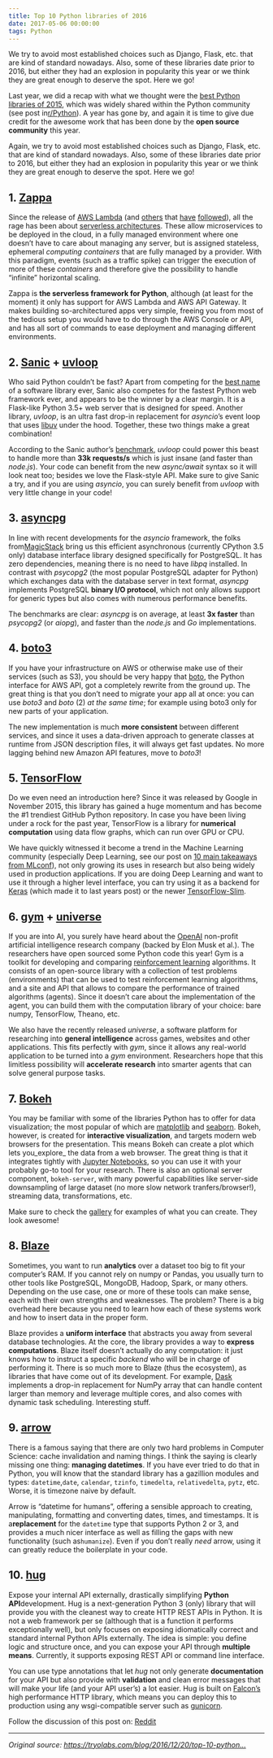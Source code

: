 ```yaml
---
title: Top 10 Python libraries of 2016
date: 2017-05-06 00:00:00
tags: Python
---
```

We try to avoid most established choices such as Django, Flask, etc. that are kind of standard nowadays. Also, some of these libraries date prior to 2016, but either they had an explosion in popularity this year or we think they are great enough to deserve the spot. Here we go!

<div class="post">
    <p>Last year, we did a recap with what we thought were the <a href="https://tryolabs.com/blog/2015/12/15/top-10-python-libraries-of-2015/">best Python libraries of 2015</a>, which was widely shared within the Python community (see post in<a href="https://www.reddit.com/r/Python/comments/3wyiuv/top_10_python_libraries_of_2015/">r/Python</a>).
        A year has gone by, and again it is time to give due credit for the awesome work that has been done by the <strong>open source community</strong> this year.</p>
    <p>Again, we try to avoid most established choices such as Django, Flask, etc. that are kind of standard nowadays. Also, some of these libraries date prior to 2016, but either they had an explosion in popularity this year or we think they are great enough
        to deserve the spot. Here we go!</p>
    <h2>1. <a href="https://www.zappa.io/">Zappa</a></h2>
    <p>Since the release of <a href="https://aws.amazon.com/lambda/details/">AWS Lambda</a> (and <a href="https://cloud.google.com/functions/docs/">others</a> that <a href="https://azure.microsoft.com/en-us/services/functions/">have</a> <a href="https://www.ibm.com/cloud-computing/bluemix/openwhisk">followed</a>),
        all the rage has been about <a href="http://martinfowler.com/articles/serverless.html">serverless architectures</a>. These allow microservices to be deployed in the cloud, in a fully managed environment where one doesn’t have to care about managing
        any server, but is assigned stateless, ephemeral <em>computing containers</em> that are fully managed by a provider. With this paradigm, events (such as a traffic spike) can trigger the execution of more of these <em>containers</em> and therefore
        give the possibility to handle “infinite” horizontal scaling.</p>
    <p>Zappa is <strong>the serverless framework for Python</strong>, although (at least for the moment) it only has support for AWS Lambda and AWS API Gateway. It makes building so-architectured apps very simple, freeing you from most of the tedious setup
        you would have to do through the AWS Console or API, and has all sort of commands to ease deployment and managing different environments.</p>
    <h2>2. <a href="https://github.com/channelcat/sanic">Sanic</a> + <a href="https://magic.io/blog/uvloop-blazing-fast-python-networking/">uvloop</a></h2>
    <p>Who said Python couldn’t be fast? Apart from competing for the <a href="http://knowyourmeme.com/memes/sanic-hegehog">best name</a> of a software library ever, Sanic also competes for the fastest Python web framework ever, and appears to be the winner
        by a clear margin. It is a Flask-like Python 3.5+ web server that is designed for speed. Another library, <em>uvloop</em>, is an ultra fast drop-in replacement for <em>asyncio</em>’s event loop that uses <a href="https://github.com/libuv/libuv">libuv</a>        under the hood. Together, these two things make a great combination!</p>
    <p>According to the Sanic author’s <a href="https://github.com/channelcat/sanic#benchmarks">benchmark</a>, <em>uvloop</em> could power this beast to handle more than <strong>33k requests/s</strong> which is just insane (and faster than <em>node.js</em>).
        Your code can benefit from the new <em>async/await</em> syntax so it will look neat too; besides we love the Flask-style API. Make sure to give Sanic a try, and if you are using <em>asyncio</em>, you can surely benefit from <em>uvloop</em> with
        very little change in your code!</p>
    <h2>3. <a href="https://github.com/MagicStack/asyncpg">asyncpg</a></h2>
    <p>In line with recent developments for the <em>asyncio</em> framework, the folks from<a href="https://magic.io/">MagicStack</a> bring us this efficient asynchronous (currently CPython 3.5 only) database interface library designed specifically for PostgreSQL.
        It has zero dependencies, meaning there is no need to have <em>libpq</em> installed. In contrast with <em>psycopg2</em> (the most popular PostgreSQL adapter for Python) which exchanges data with the database server in text format, <em>asyncpg</em>        implements PostgreSQL <strong>binary I/O protocol</strong>, which not only allows support for generic types but also comes with numerous performance benefits.</p>
    <p>The benchmarks are clear: <em>asyncpg</em> is on average, at least <strong>3x faster</strong> than <em>psycopg2</em> (or <em>aiopg</em>), and faster than the <em>node.js</em> and <em>Go</em> implementations.</p>
    <h2>4. <a href="https://github.com/boto/boto3">boto3</a></h2>
    <p>If you have your infrastructure on AWS or otherwise make use of their services (such as S3), you should be very happy that <a href="https://github.com/boto/boto">boto</a>, the Python interface for AWS API, got a completely rewrite from the ground
        up. The great thing is that you don’t need to migrate your app all at once: you can use <em>boto3</em> and <em>boto</em> (2) <em>at the same time</em>; for example using boto3 only for new parts of your application.</p>
    <p>The new implementation is much <strong>more consistent</strong> between different services, and since it uses a data-driven approach to generate classes at runtime from JSON description files, it will always get fast updates. No more lagging behind
        new Amazon API features, move to <em>boto3</em>!</p>
    <h2>5. <a href="https://www.tensorflow.org/">TensorFlow</a></h2>
    <p>Do we even need an introduction here? Since it was released by Google in November 2015, this library has gained a huge momentum and has become the #1 trendiest GitHub Python repository. In case you have been living under a rock for the past year,
        TensorFlow is a library for <strong>numerical computation</strong> using data flow graphs, which can run over GPU or CPU.</p>
    <p>We have quickly witnessed it become a trend in the Machine Learning community (especially Deep Learning, see our post on <a href="https://tryolabs.com/blog/2016/11/18/10-main-takeaways-from-mlconf/">10 main takeaways from MLconf</a>), not only growing
        its uses in research but also being widely used in production applications. If you are doing Deep Learning and want to use it through a higher level interface, you can try using it as a backend for <a href="https://keras.io/">Keras</a> (which
        made it to last years post) or the newer <a href="https://github.com/tensorflow/tensorflow/tree/master/tensorflow/contrib/slim">TensorFlow-Slim</a>.</p>
    <h2>6. <a href="https://gym.openai.com/">gym</a> + <a href="https://universe.openai.com/">universe</a></h2>
    <p>If you are into AI, you surely have heard about the <a href="https://openai.com/">OpenAI</a> non-profit artificial intelligence research company (backed by Elon Musk et al.). The researchers have open sourced some Python code this year! Gym is a toolkit
        for developing and comparing <a href="https://en.wikipedia.org/wiki/Reinforcement_learning">reinforcement learning</a> algorithms. It consists of an open-source library with a collection of test problems (environments) that can be used to test
        reinforcement learning algorithms, and a site and API that allows to compare the performance of trained algorithms (agents). Since it doesn’t care about the implementation of the agent, you can build them with the computation library of your choice:
        bare numpy, TensorFlow, Theano, etc.</p>
    <p>We also have the recently released <em>universe</em>, a software platform for researching into <strong>general intelligence</strong> across games, websites and other applications. This fits perfectly with <em>gym</em>, since it allows any real-world
        application to be turned into a <em>gym</em> environment. Researchers hope that this limitless possibility will <strong>accelerate research</strong> into smarter agents that can solve general purpose tasks.</p>
    <h2>7. <a href="http://bokeh.pydata.org/">Bokeh</a></h2>
    <p>You may be familiar with some of the libraries Python has to offer for data visualization; the most popular of which are <a href="http://matplotlib.org/">matplotlib</a> and <a href="http://seaborn.pydata.org/">seaborn</a>. Bokeh, however, is created
        for <strong>interactive visualization</strong>, and targets modern web browsers for the presentation. This means Bokeh can create a plot which lets you_explore_ the data from a web browser. The great thing is that it integrates tightly with
        <a
            href="https://jupyter.org/">Jupyter Notebooks</a>, so you can use it with your probably go-to tool for your research. There is also an optional server component, <code class="highlighter-rouge">bokeh-server</code>, with many powerful capabilities like server-side downsampling
            of large dataset (no more slow network tranfers/browser!), streaming data, transformations, etc.</p>
    <p>Make sure to check the <a href="http://bokeh.pydata.org/en/latest/docs/gallery.html">gallery</a> for examples of what you can create. They look awesome!</p>
    <h2>8. <a href="https://blaze.readthedocs.io/en/latest/index.html">Blaze</a></h2>
    <p>Sometimes, you want to run <strong>analytics</strong> over a dataset too big to fit your computer’s RAM. If you cannot rely on numpy or Pandas, you usually turn to other tools like PostgreSQL, MongoDB, Hadoop, Spark, or many others. Depending on the
        use case, one or more of these tools can make sense, each with their own strengths and weaknesses. The problem? There is a big overhead here because you need to learn how each of these systems work and how to insert data in the proper form.</p>
    <p>Blaze provides a <strong>uniform interface</strong> that abstracts you away from several database technologies. At the core, the library provides a way to <strong>express computations</strong>. Blaze itself doesn’t actually do any computation: it
        just knows how to instruct a specific <em>backend</em> who will be in charge of performing it. There is so much more to Blaze (thus the ecosystem), as libraries that have come out of its development. For example, <a href="http://dask.pydata.org/en/latest/">Dask</a>        implements a drop-in replacement for NumPy array that can handle content larger than memory and leverage multiple cores, and also comes with dynamic task scheduling. Interesting stuff.</p>
    <h2>9. <a href="https://github.com/crsmithdev/arrow">arrow</a></h2>
    <p>There is a famous saying that there are only two hard problems in Computer Science: cache invalidation and naming things. I think the saying is clearly missing one thing: <strong>managing datetimes</strong>. If you have ever tried to do that in Python,
        you will know that the standard library has a gazillion modules and types: <code class="highlighter-rouge">datetime</code>,<code class="highlighter-rouge">date</code>, <code class="highlighter-rouge">calendar</code>, <code class="highlighter-rouge">tzinfo</code>,
        <code class="highlighter-rouge">timedelta</code>, <code class="highlighter-rouge">relativedelta</code>, <code class="highlighter-rouge">pytz</code>, etc. Worse, it is timezone naive by default.</p>
    <p>Arrow is “datetime for humans”, offering a sensible approach to creating, manipulating, formatting and converting dates, times, and timestamps. It is a<strong>replacement</strong> for the <code class="highlighter-rouge">datetime</code> type that supports
        Python 2 or 3, and provides a much nicer interface as well as filling the gaps with new functionality (such as<code class="highlighter-rouge">humanize</code>). Even if you don’t really <em>need</em> arrow, using it can greatly reduce the boilerplate
        in your code.</p>
    <h2>10. <a href="http://www.hug.rest/">hug</a></h2>
    <p>Expose your internal API externally, drastically simplifying <strong>Python API</strong>development. Hug is a next-generation Python 3 (only) library that will provide you with the cleanest way to create HTTP REST APIs in Python. It is not a web framework
        per se (although that is a function it performs exceptionally well), but only focuses on exposing idiomatically correct and standard internal Python APIs externally. The idea is simple: you define logic and structure once, and you can expose your
        API through <strong>multiple means</strong>. Currently, it supports exposing REST API or command line interface.</p>
    <p>You can use type annotations that let <em>hug</em> not only generate <strong>documentation</strong> for your API but also provide with <strong>validation</strong> and clean error messages that will make your life (and your API user’s) a lot easier.
        Hug is built on <a href="https://github.com/falconry/falcon">Falcon’s</a> high performance HTTP library, which means you can deploy this to production using any wsgi-compatible server such as <a href="http://gunicorn.org/">gunicorn</a>.</p>
    <p>Follow the discussion of this post on: <a href="https://www.reddit.com/r/Python/comments/5jf64k/top_10_python_libraries_of_2016/">Reddit</a></p>
    <hr>
    <p><em>Original source:</em> <a href="https://tryolabs.com/blog/2016/12/20/top-10-python-libraries-of-2016/"><em>https://tryolabs.com/blog/2016/12/20/top-10-python…</em></a></p>
</div>
